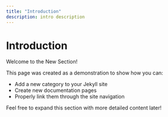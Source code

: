 ```yaml
---
title: "Introduction"
description: intro description
---
```


# Introduction

Welcome to the New Section!

This page was created as a demonstration to show how you can:
- Add a new category to your Jekyll site
- Create new documentation pages
- Properly link them through the site navigation

Feel free to expand this section with more detailed content later!
